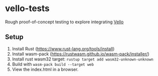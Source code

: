 vello-tests
=======

Rough proof-of-concept testing to explore integrating [Vello](https://github.com/linebender/vello)

## Setup

1. Install Rust (https://www.rust-lang.org/tools/install)
2. Install wasm-pack (https://rustwasm.github.io/wasm-pack/installer/)
3. Install rust wasm32 target: `rustup target add wasm32-unknown-unknown`
4. Build with `wasm-pack build --target web`
5. View the index.html in a browser.
